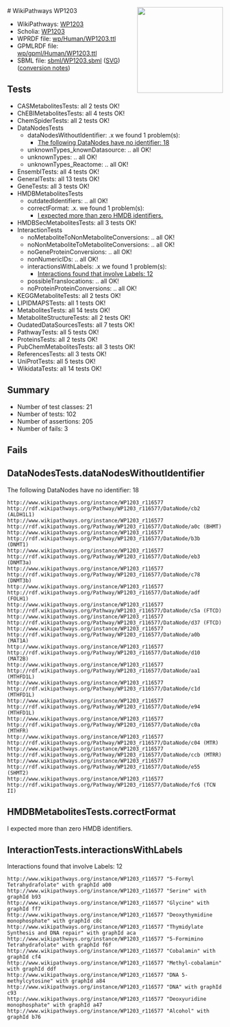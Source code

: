 <img style="float: right; width: 200px" src="../logo.png" />
# WikiPathways WP1203

* WikiPathways: [WP1203](https://identifiers.org/wikipathways:WP1203)
* Scholia: [WP1203](https://scholia.toolforge.org/wikipathways/WP1203)
* WPRDF file: [wp/Human/WP1203.ttl](../wp/Human/WP1203.ttl)
* GPMLRDF file: [wp/gpml/Human/WP1203.ttl](../wp/gpml/Human/WP1203.ttl)
* SBML file: [sbml/WP1203.sbml](../sbml/WP1203.sbml) ([SVG](../sbml/WP1203.svg)) ([conversion notes](../sbml/WP1203.txt))

## Tests
* CASMetabolitesTests: all 2 tests OK!
* ChEBIMetabolitesTests: all 4 tests OK!
* ChemSpiderTests: all 2 tests OK!
* DataNodesTests
    * dataNodesWithoutIdentifier: .x we found 1 problem(s):
        * [The following DataNodes have no identifier: 18](#8792c498)
    * unknownTypes_knownDatasource: .. all OK!
    * unknownTypes: .. all OK!
    * unknownTypes_Reactome: .. all OK!
* EnsemblTests: all 4 tests OK!
* GeneralTests: all 13 tests OK!
* GeneTests: all 3 tests OK!
* HMDBMetabolitesTests
    * outdatedIdentifiers: .. all OK!
    * correctFormat: .x. we found 1 problem(s):
        * [I expected more than zero HMDB identifiers.](#ad154c1e)
* HMDBSecMetabolitesTests: all 3 tests OK!
* InteractionTests
    * noMetaboliteToNonMetaboliteConversions: .. all OK!
    * noNonMetaboliteToMetaboliteConversions: .. all OK!
    * noGeneProteinConversions: .. all OK!
    * nonNumericIDs: .. all OK!
    * interactionsWithLabels: .x we found 1 problem(s):
        * [Interactions found that involve Labels: 12](#fe97a8ba)
    * possibleTranslocations: .. all OK!
    * noProteinProteinConversions: .. all OK!
* KEGGMetaboliteTests: all 2 tests OK!
* LIPIDMAPSTests: all 1 tests OK!
* MetabolitesTests: all 14 tests OK!
* MetaboliteStructureTests: all 2 tests OK!
* OudatedDataSourcesTests: all 7 tests OK!
* PathwayTests: all 5 tests OK!
* ProteinsTests: all 2 tests OK!
* PubChemMetabolitesTests: all 3 tests OK!
* ReferencesTests: all 3 tests OK!
* UniProtTests: all 5 tests OK!
* WikidataTests: all 14 tests OK!


## Summary

* Number of test classes: 21
* Number of tests: 102
* Number of assertions: 205
* Number of fails: 3

## Fails

<a name="8792c498" />

## DataNodesTests.dataNodesWithoutIdentifier

The following DataNodes have no identifier: 18
```
http://www.wikipathways.org/instance/WP1203_r116577 http://rdf.wikipathways.org/Pathway/WP1203_r116577/DataNode/cb2 (ALDH1L1)
http://www.wikipathways.org/instance/WP1203_r116577 http://rdf.wikipathways.org/Pathway/WP1203_r116577/DataNode/a0c (BHMT)
http://www.wikipathways.org/instance/WP1203_r116577 http://rdf.wikipathways.org/Pathway/WP1203_r116577/DataNode/b3b (DNMT1)
http://www.wikipathways.org/instance/WP1203_r116577 http://rdf.wikipathways.org/Pathway/WP1203_r116577/DataNode/eb3 (DNMT3a)
http://www.wikipathways.org/instance/WP1203_r116577 http://rdf.wikipathways.org/Pathway/WP1203_r116577/DataNode/c78 (DNMT3b)
http://www.wikipathways.org/instance/WP1203_r116577 http://rdf.wikipathways.org/Pathway/WP1203_r116577/DataNode/adf (FOLH1)
http://www.wikipathways.org/instance/WP1203_r116577 http://rdf.wikipathways.org/Pathway/WP1203_r116577/DataNode/c5a (FTCD)
http://www.wikipathways.org/instance/WP1203_r116577 http://rdf.wikipathways.org/Pathway/WP1203_r116577/DataNode/d37 (FTCD)
http://www.wikipathways.org/instance/WP1203_r116577 http://rdf.wikipathways.org/Pathway/WP1203_r116577/DataNode/a0b (MAT1A)
http://www.wikipathways.org/instance/WP1203_r116577 http://rdf.wikipathways.org/Pathway/WP1203_r116577/DataNode/d10 (MAT2B)
http://www.wikipathways.org/instance/WP1203_r116577 http://rdf.wikipathways.org/Pathway/WP1203_r116577/DataNode/aa1 (MTHFD1L)
http://www.wikipathways.org/instance/WP1203_r116577 http://rdf.wikipathways.org/Pathway/WP1203_r116577/DataNode/c1d (MTHFD1L)
http://www.wikipathways.org/instance/WP1203_r116577 http://rdf.wikipathways.org/Pathway/WP1203_r116577/DataNode/e94 (MTHFD1L)
http://www.wikipathways.org/instance/WP1203_r116577 http://rdf.wikipathways.org/Pathway/WP1203_r116577/DataNode/c0a (MTHFR)
http://www.wikipathways.org/instance/WP1203_r116577 http://rdf.wikipathways.org/Pathway/WP1203_r116577/DataNode/c04 (MTR)
http://www.wikipathways.org/instance/WP1203_r116577 http://rdf.wikipathways.org/Pathway/WP1203_r116577/DataNode/ccb (MTRR)
http://www.wikipathways.org/instance/WP1203_r116577 http://rdf.wikipathways.org/Pathway/WP1203_r116577/DataNode/e55 (SHMT2)
http://www.wikipathways.org/instance/WP1203_r116577 http://rdf.wikipathways.org/Pathway/WP1203_r116577/DataNode/fc6 (TCN II)
```

<a name="ad154c1e" />

## HMDBMetabolitesTests.correctFormat

I expected more than zero HMDB identifiers.
<a name="fe97a8ba" />

## InteractionTests.interactionsWithLabels

Interactions found that involve Labels: 12
```
http://www.wikipathways.org/instance/WP1203_r116577 "5-Formyl Tetrahydrafolate" with graphId a00
http://www.wikipathways.org/instance/WP1203_r116577 "Serine" with graphId b93
http://www.wikipathways.org/instance/WP1203_r116577 "Glycine" with graphId ff7
http://www.wikipathways.org/instance/WP1203_r116577 "Deoxythymidine monophosphate" with graphId c8c
http://www.wikipathways.org/instance/WP1203_r116577 "Thymidylate Synthesis and DNA repair" with graphId aca
http://www.wikipathways.org/instance/WP1203_r116577 "5-Formimino Tetrahydrafolate" with graphId f6f
http://www.wikipathways.org/instance/WP1203_r116577 "Cobalamin" with graphId cf4
http://www.wikipathways.org/instance/WP1203_r116577 "Methyl-cobalamin" with graphId ddf
http://www.wikipathways.org/instance/WP1203_r116577 "DNA 5-methylcytosine" with graphId a84
http://www.wikipathways.org/instance/WP1203_r116577 "DNA" with graphId c93
http://www.wikipathways.org/instance/WP1203_r116577 "Deoxyuridine monophosphate" with graphId a47
http://www.wikipathways.org/instance/WP1203_r116577 "Alcohol" with graphId b76
```

